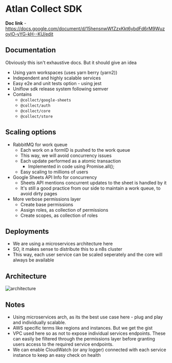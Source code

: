 # Atlan Collect SDK

**Doc link** - https://docs.google.com/document/d/15hensnwWfZzxKkt6ybdFd6rM9WuzoylO-yYG-kH--KU/edit

## Documentation

Obviously this isn't exhaustive docs. But it should give an idea

- Using yarn workspaces (uses yarn berry (yarn2))
- Independent and highly scalable services
- Easy e2e and unit tests option - using jest
- Uniflow sdk release system following semver
- Contains
  - `@collect/google-sheets`
  - `@collect/auth`
  - `@collect/core`
  - `@collect/store`

## Scaling options

- RabbitMQ for work queue
  - Each work on a formID is pushed to the work queue
  - This way, we will avoid concurrency issues
  - Each update performed as a atomic transaction
    - Implemented in code using Promise.all();
  - Easy scaling to millions of users
- Google Sheets API Info for concurrency
  - Sheets API mentions concurrent updates to the sheet is handled by it
  - It's still a good practice from our side to maintain a work queue, to avoid dirty pages
- More verbose permissions layer
  - Create base permissions
  - Assign roles, as collection of permissions
  - Create scopes, as collection of roles

## Deployments

- We are using a microservices architecture here
- SO, it makes sense to distribute this to a n8s cluster
- This way, each user service can be scaled seperately and the core will always be available

## Architecture

![architecture](https://user-images.githubusercontent.com/28642011/107248639-7fe03b00-6a58-11eb-89df-83db339839fe.png)

## Notes

- Using microservices arch, as its the best use case here - plug and play and individually scalable.
- AWS specific terms like regions and instances. But we get the gist
- VPC used here so as not to expose individual services endpoints. These can easily be filtered through the permissions layer before granting users access to the required service endpoints.
- We can enable CloudWatch (or any logger) connected with each service instance to keep an easy check on health
